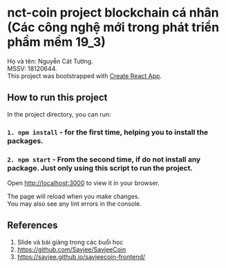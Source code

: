 # nct-coin project blockchain cá nhân (Các công nghệ mới trong phát triển phầm mềm 19_3)

Họ và tên: Nguyễn Cát Tường.\
MSSV: 18120644.\
This project was bootstrapped with [Create React App](https://github.com/facebook/create-react-app).

## How to run this project

In the project directory, you can run:

### `1. npm install` - for the first time, helping you to install the packages.
### `2. npm start` - From the second time, if do not install any package. Just only using this script to run the project.

Open [http://localhost:3000](http://localhost:3000) to view it in your browser.

The page will reload when you make changes.\
You may also see any lint errors in the console.

## References
1. Slide và bài giảng trong các buổi học
2. https://github.com/Savjee/SavjeeCoin
3. https://savjee.github.io/savjeecoin-frontend/
